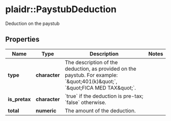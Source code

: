 # plaidr::PaystubDeduction

Deduction on the paystub

## Properties
Name | Type | Description | Notes
------------ | ------------- | ------------- | -------------
**type** | **character** | The description of the deduction, as provided on the paystub. For example: &#x60;\&quot;401(k)\&quot;&#x60;, &#x60;\&quot;FICA MED TAX\&quot;&#x60;. | 
**is_pretax** | **character** | &#x60;true&#x60; if the deduction is pre-tax; &#x60;false&#x60; otherwise. | 
**total** | **numeric** | The amount of the deduction. | 


